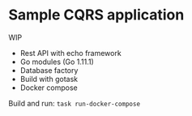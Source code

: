 # Sample CQRS application
WIP
* Rest API with echo framework
* Go modules (Go 1.11.1)
* Database factory
* Build with gotask
* Docker compose

Build and run:
`task run-docker-compose`